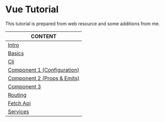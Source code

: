 
# Vue Tutorial

This tutorial is prepared from web resource and some additions from me.

CONTENT |
--- |
[Intro](./js-vue-1-1-intro.md) |
[Basics](./js-vue-1-2-basics.md) |
[Cli](./js-vue-2-cli.md) |
[Component 1 (Configuration)](./js-vue-3-component-1.md) |
[Component 2 (Props & Emits)](./js-vue-3-component-2.md) |
[Component 3](./js-vue-3-component-3.md) |
[Routing](./js-vue-5-Routing.md) |
[Fetch Api](./js-vue-6-Fetch-Api.md) |
[Services](./js-vue-7-Services.md) |